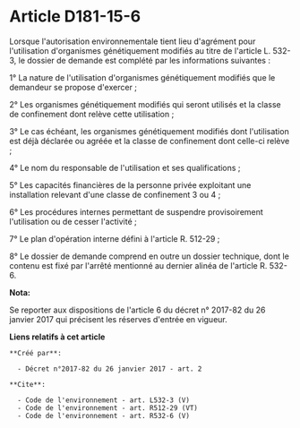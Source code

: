 # Article D181-15-6

Lorsque l'autorisation environnementale tient lieu d'agrément pour l'utilisation d'organismes génétiquement modifiés au titre
de l'article L. 532-3, le dossier de demande est complété par les informations suivantes :

1° La nature de l'utilisation d'organismes génétiquement modifiés que le demandeur se propose d'exercer ;

2° Les organismes génétiquement modifiés qui seront utilisés et la classe de confinement dont relève cette utilisation ;

3° Le cas échéant, les organismes génétiquement modifiés dont l'utilisation est déjà déclarée ou agréée et la classe de
confinement dont celle-ci relève ;

4° Le nom du responsable de l'utilisation et ses qualifications ;

5° Les capacités financières de la personne privée exploitant une installation relevant d'une classe de confinement 3 ou 4 ;

6° Les procédures internes permettant de suspendre provisoirement l'utilisation ou de cesser l'activité ;

7° Le plan d'opération interne défini à l'article R. 512-29 ;

8° Le dossier de demande comprend en outre un dossier technique, dont le contenu est fixé par l'arrêté mentionné au dernier
alinéa de l'article R. 532-6.

**Nota:**

Se reporter aux dispositions de l'article 6 du décret n° 2017-82 du 26 janvier 2017 qui précisent les réserves d'entrée en
vigueur.

**Liens relatifs à cet article**

	**Créé par**:

	  - Décret n°2017-82 du 26 janvier 2017 - art. 2

	**Cite**:

	  - Code de l'environnement - art. L532-3 (V)
	  - Code de l'environnement - art. R512-29 (VT)
	  - Code de l'environnement - art. R532-6 (V)
